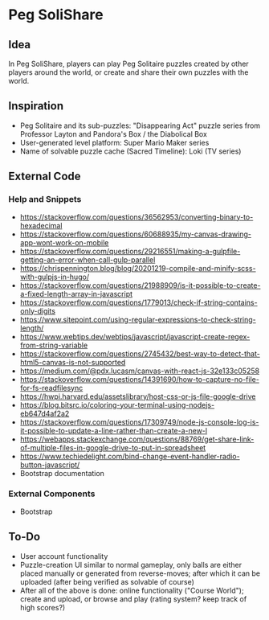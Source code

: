 # Peg SoliShare
## Idea
In Peg SoliShare, players can play Peg Solitaire puzzles created by other players around the world, or create and share their own puzzles with the world.
## Inspiration
- Peg Solitaire and its sub-puzzles: "Disappearing Act" puzzle series from Professor Layton and Pandora's Box / the Diabolical Box
- User-generated level platform: Super Mario Maker series
- Name of solvable puzzle cache (Sacred Timeline): Loki (TV series)
## External Code
### Help and Snippets
- https://stackoverflow.com/questions/36562953/converting-binary-to-hexadecimal
- https://stackoverflow.com/questions/60688935/my-canvas-drawing-app-wont-work-on-mobile
- https://stackoverflow.com/questions/29216551/making-a-gulpfile-getting-an-error-when-call-gulp-parallel
- https://chrispennington.blog/blog/20201219-compile-and-minify-scss-with-gulpjs-in-hugo/
- https://stackoverflow.com/questions/21988909/is-it-possible-to-create-a-fixed-length-array-in-javascript
- https://stackoverflow.com/questions/1779013/check-if-string-contains-only-digits
- https://www.sitepoint.com/using-regular-expressions-to-check-string-length/
- https://www.webtips.dev/webtips/javascript/javascript-create-regex-from-string-variable
- https://stackoverflow.com/questions/2745432/best-way-to-detect-that-html5-canvas-is-not-supported
- https://medium.com/@pdx.lucasm/canvas-with-react-js-32e133c05258
- https://stackoverflow.com/questions/14391690/how-to-capture-no-file-for-fs-readfilesync
- https://hwpi.harvard.edu/assetslibrary/host-css-or-js-file-google-drive
- https://blog.bitsrc.io/coloring-your-terminal-using-nodejs-eb647d4af2a2
- https://stackoverflow.com/questions/17309749/node-js-console-log-is-it-possible-to-update-a-line-rather-than-create-a-new-l
- https://webapps.stackexchange.com/questions/88769/get-share-link-of-multiple-files-in-google-drive-to-put-in-spreadsheet
- https://www.techiedelight.com/bind-change-event-handler-radio-button-javascript/
- Bootstrap documentation
### External Components
- Bootstrap
## To-Do
- User account functionality
- Puzzle-creation UI similar to normal gameplay, only balls are either placed manually or generated from reverse-moves; after which it can be uploaded (after being verified as solvable of course)
- After all of the above is done: online functionality ("Course World"); create and upload, or browse and play (rating system? keep track of high scores?) 